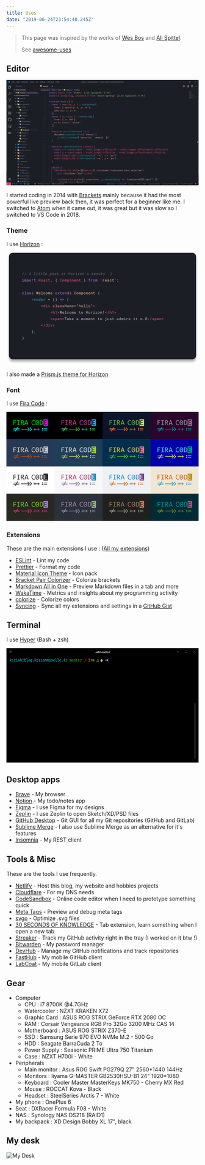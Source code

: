 ```yaml
---
title: Uses
date: "2019-06-24T23:54:40.245Z"
---
```


> This page was inspired by the works of [Wes Bos](https://wesbos.com/uses/) and [Ali Spittel](https://zen-of-programming.com/uses/).
> 
> See [awesome-uses](https://github.com/wesbos/awesome-uses)

## Editor

![VSCode](./images/vscode.png)

I started coding in 2014 with [Brackets](http://brackets.io/) mainly because it had the most powerful live preview back then, it was perfect for a beginner like me.
I switched to [Atom](https://atom.io/) when it came out, it was great but it was slow so I switched to VS Code in 2018.

### Theme

I use [Horizon](https://marketplace.visualstudio.com/items?itemName=jolaleye.horizon-theme-vscode) :

![Horizon](./images/horizon.png)

I also made a [Prism.js theme for Horizon](https://github.com/KeziahMoselle/horizon-prismjs-theme)

### Font

I use [Fira Code](https://github.com/tonsky/FiraCode) :

![Fira](./images/fira.svg)

### Extensions

These are the main extensions I use : ([All my extensions](https://gist.github.com/KeziahMoselle/68b4ed2ccbfea5bd15fd8506386841dc))

- [ESLint](https://marketplace.visualstudio.com/items?itemName=dbaeumer.vscode-eslint) - Lint my code
- [Prettier](https://marketplace.visualstudio.com/items?itemName=esbenp.prettier-vscode) - Format my code
- [Material Icon Theme](https://marketplace.visualstudio.com/items?itemName=PKief.material-icon-theme) - Icon pack
- [Bracket Pair Colorizer](https://marketplace.visualstudio.com/items?itemName=CoenraadS.bracket-pair-colorizer) - Colorize brackets
- [Markdown All in One](https://marketplace.visualstudio.com/items?itemName=yzhang.markdown-all-in-one) - Preview Markdown files in a tab and more
- [WakaTime](https://marketplace.visualstudio.com/items?itemName=WakaTime.vscode-wakatime) - Metrics and insights about my programming activity
- [colorize](https://marketplace.visualstudio.com/items?itemName=kamikillerto.vscode-colorize) - Colorize colors
- [Syncing](https://marketplace.visualstudio.com/items?itemName=nonoroazoro.syncing) - Sync all my extensions and settings in a [GitHub Gist](https://gist.github.com/KeziahMoselle/68b4ed2ccbfea5bd15fd8506386841dc)

## Terminal

I use [Hyper](https://hyper.is/) (Bash + zsh)

![Hyper](./images/hyper.png)

## Desktop apps

- [Brave](https://brave.com/) - My browser
- [Notion](https://notion.so) - My todo/notes app
- [Figma](https://www.figma.com/) - I use Figma for my designs
- [Zeplin](https://zeplin.io) - I use Zeplin to open Sketch/XD/PSD files
- [GitHub Desktop](https://desktop.github.com/) - Git GUI for all my Git repositories (GitHub and GitLab)
- [Sublime Merge](https://www.sublimemerge.com/) - I also use Sublime Merge as an alternative for it's features
- [Insomnia](https://insomnia.rest/) - My REST client

## Tools & Misc

These are the tools I use frequently.

- [Netlify](https://www.netlify.com/) - Host this blog, my website and hobbies projects
- [Cloudflare](https://www.cloudflare.com/) - For my DNS needs
- [CodeSandbox](https://codesandbox.io/) - Online code editor when I need to prototype something quick
- [Meta Tags](https://metatags.io/) - Preview and debug meta tags
- [svgo](https://github.com/svg/svgo) - Optimize .svg files
- [30 SECONDS OF KNOWLEDGE](https://30secondsofknowledge.com/) - Tab extension, learn something when I open a new tab
- [Streaker](https://github.com/jamieweavis/streaker) - Track my GitHub activity right in the tray (I worked on it btw !)
- [Bitwarden](https://bitwarden.com/) - My password manager
- [DevHub](https://devhubapp.com/) - Manage my GitHub notifications and track repositories
- [FastHub](https://github.com/k0shk0sh/FastHub) - My mobile GitHub client
- [LabCoat](https://gitlab.com/Commit451/LabCoat) - My mobile GitLab client

## Gear

- Computer
  - CPU : i7 8700K @4.7GHz
  - Watercooler : NZXT KRAKEN X72
  - Graphic Card : ASUS ROG STRIX GeForce RTX 2080 OC
  - RAM : Corsair Vengeance RGB Pro 32Go 3200 MHz CAS 14
  - Motherboard : ASUS ROG STRIX Z370-E
  - SSD : Samsung Serie 970 EVO NVMe M.2 - 500 Go
  - HDD : Seagate BarraCuda 2 To
  - Power Supply : Seasonic PRIME Ultra 750 Titanium
  - Case : NZXT H700i - White
- Peripherals
  - Main monitor : Asus ROG Swift PG279Q 27" 2560*1440 144Hz
  - Monitors : Iiyama G-MASTER GB2530HSU-B1 24" 1920*1080
  - Keyboard : Cooler Master MasterKeys MK750 - Cherry MX Red
  - Mouse : ROCCAT Kova - Black
  - Headset : SteelSeries Arctis 7 - White
- My phone : OnePlus 6
- Seat : DXRacer Formula F08 - White
- NAS : Synology NAS DS218 (RAID1)
- My backpack : XD Design Bobby XL 17", black

## My desk

![My Desk](https://i.imgur.com/JHk6yij.jpg)